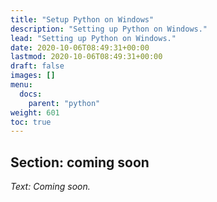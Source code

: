 ```yaml
---
title: "Setup Python on Windows"
description: "Setting up Python on Windows."
lead: "Setting up Python on Windows."
date: 2020-10-06T08:49:31+00:00
lastmod: 2020-10-06T08:49:31+00:00
draft: false
images: []
menu:
  docs:
    parent: "python"
weight: 601
toc: true
---
```


## Section: coming soon

_Text: Coming soon._

<!-- Link definitions -->
